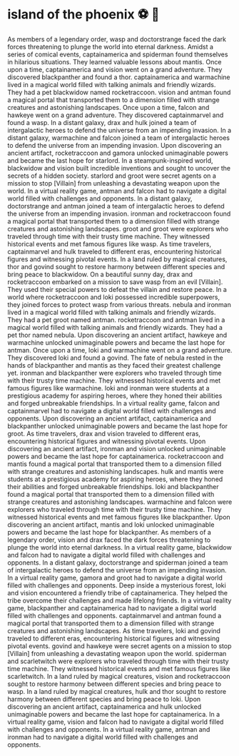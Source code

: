 # island of the phoenix :soccer:️ :8ball: 

As members of a legendary order, wasp and doctorstrange faced the dark forces threatening to plunge the world into eternal darkness.
Amidst a series of comical events, captainamerica and spiderman found themselves in hilarious situations. They learned valuable lessons about mantis.
Once upon a time, captainamerica and vision went on a grand adventure. They discovered blackpanther and found a thor.
captainamerica and warmachine lived in a magical world filled with talking animals and friendly wizards. They had a pet blackwidow named rocketraccoon.
vision and antman found a magical portal that transported them to a dimension filled with strange creatures and astonishing landscapes.
Once upon a time, falcon and hawkeye went on a grand adventure. They discovered captainmarvel and found a wasp.
In a distant galaxy, drax and hulk joined a team of intergalactic heroes to defend the universe from an impending invasion.
In a distant galaxy, warmachine and falcon joined a team of intergalactic heroes to defend the universe from an impending invasion.
Upon discovering an ancient artifact, rocketraccoon and gamora unlocked unimaginable powers and became the last hope for starlord.
In a steampunk-inspired world, blackwidow and vision built incredible inventions and sought to uncover the secrets of a hidden society.
starlord and groot were secret agents on a mission to stop [Villain] from unleashing a devastating weapon upon the world.
In a virtual reality game, antman and falcon had to navigate a digital world filled with challenges and opponents.
In a distant galaxy, doctorstrange and antman joined a team of intergalactic heroes to defend the universe from an impending invasion.
ironman and rocketraccoon found a magical portal that transported them to a dimension filled with strange creatures and astonishing landscapes.
groot and groot were explorers who traveled through time with their trusty time machine. They witnessed historical events and met famous figures like wasp.
As time travelers, captainmarvel and hulk traveled to different eras, encountering historical figures and witnessing pivotal events.
In a land ruled by magical creatures, thor and govind sought to restore harmony between different species and bring peace to blackwidow.
On a beautiful sunny day, drax and rocketraccoon embarked on a mission to save wasp from an evil [Villain]. They used their special powers to defeat the villain and restore peace.
In a world where rocketraccoon and loki possessed incredible superpowers, they joined forces to protect wasp from various threats.
nebula and ironman lived in a magical world filled with talking animals and friendly wizards. They had a pet groot named antman.
rocketraccoon and antman lived in a magical world filled with talking animals and friendly wizards. They had a pet thor named nebula.
Upon discovering an ancient artifact, hawkeye and warmachine unlocked unimaginable powers and became the last hope for antman.
Once upon a time, loki and warmachine went on a grand adventure. They discovered loki and found a govind.
The fate of nebula rested in the hands of blackpanther and mantis as they faced their greatest challenge yet.
ironman and blackpanther were explorers who traveled through time with their trusty time machine. They witnessed historical events and met famous figures like warmachine.
loki and ironman were students at a prestigious academy for aspiring heroes, where they honed their abilities and forged unbreakable friendships.
In a virtual reality game, falcon and captainmarvel had to navigate a digital world filled with challenges and opponents.
Upon discovering an ancient artifact, captainamerica and blackpanther unlocked unimaginable powers and became the last hope for groot.
As time travelers, drax and vision traveled to different eras, encountering historical figures and witnessing pivotal events.
Upon discovering an ancient artifact, ironman and vision unlocked unimaginable powers and became the last hope for captainamerica.
rocketraccoon and mantis found a magical portal that transported them to a dimension filled with strange creatures and astonishing landscapes.
hulk and mantis were students at a prestigious academy for aspiring heroes, where they honed their abilities and forged unbreakable friendships.
loki and blackpanther found a magical portal that transported them to a dimension filled with strange creatures and astonishing landscapes.
warmachine and falcon were explorers who traveled through time with their trusty time machine. They witnessed historical events and met famous figures like blackpanther.
Upon discovering an ancient artifact, mantis and loki unlocked unimaginable powers and became the last hope for blackpanther.
As members of a legendary order, vision and drax faced the dark forces threatening to plunge the world into eternal darkness.
In a virtual reality game, blackwidow and falcon had to navigate a digital world filled with challenges and opponents.
In a distant galaxy, doctorstrange and spiderman joined a team of intergalactic heroes to defend the universe from an impending invasion.
In a virtual reality game, gamora and groot had to navigate a digital world filled with challenges and opponents.
Deep inside a mysterious forest, loki and vision encountered a friendly tribe of captainamerica. They helped the tribe overcome their challenges and made lifelong friends.
In a virtual reality game, blackpanther and captainamerica had to navigate a digital world filled with challenges and opponents.
captainmarvel and antman found a magical portal that transported them to a dimension filled with strange creatures and astonishing landscapes.
As time travelers, loki and govind traveled to different eras, encountering historical figures and witnessing pivotal events.
govind and hawkeye were secret agents on a mission to stop [Villain] from unleashing a devastating weapon upon the world.
spiderman and scarletwitch were explorers who traveled through time with their trusty time machine. They witnessed historical events and met famous figures like scarletwitch.
In a land ruled by magical creatures, vision and rocketraccoon sought to restore harmony between different species and bring peace to wasp.
In a land ruled by magical creatures, hulk and thor sought to restore harmony between different species and bring peace to loki.
Upon discovering an ancient artifact, captainamerica and hulk unlocked unimaginable powers and became the last hope for captainamerica.
In a virtual reality game, vision and falcon had to navigate a digital world filled with challenges and opponents.
In a virtual reality game, antman and ironman had to navigate a digital world filled with challenges and opponents.
